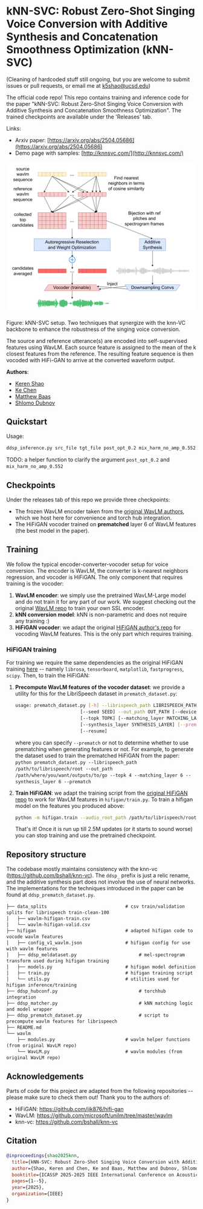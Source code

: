 # kNN-SVC: Robust Zero-Shot Singing Voice Conversion with Additive Synthesis and Concatenation Smoothness Optimization (kNN-SVC)

(Cleaning of hardcoded stuff still ongoing, but you are welcome to submit issues or pull requests, or email me at k5shao@ucsd.edu)

The official code repo! This repo contains training and inference code for the paper "kNN-SVC: Robust Zero-Shot Singing Voice Conversion with Additive Synthesis and Concatenation Smoothness Optimization". The trained checkpoints are available under the 'Releases' tab.

Links:

- Arxiv paper: [https://arxiv.org/abs/2504.05686](https://arxiv.org/abs/2504.05686)
- Demo page with samples: [http://knnsvc.com/](http://knnsvc.com/)


![kNN-SVC method](./knn-svc.png)

Figure: kNN-SVC setup. Two techniques that synergize with the knn-VC backbone to enhance the robustness of the singing voice conversion. 

The source and reference utterance(s) are encoded into self-supervised features using WavLM. Each source feature is assigned to the mean of the k closest features from the reference. The resulting feature sequence is then vocoded with HiFi-GAN to arrive at the converted waveform output.

**Authors**:

- [Keren Shao](https://scholar.google.com/citations?user=jcQHdRgAAAAJ)
- [Ke Chen](https://www.knutchen.com/)
- [Matthew Baas](https://rf5.github.io/)
- [Shlomo Dubnov](http://dub.ucsd.edu/)

## Quickstart

Usage:

```bash
ddsp_inference.py src_file tgt_file post_opt_0.2 mix_harm_no_amp_0.552
```

TODO: a helper function to clarify the argument `post_opt_0.2` and `mix_harm_no_amp_0.552`

## Checkpoints

Under the releases tab of this repo we provide three checkpoints:

- The frozen WavLM encoder taken from the [original WavLM authors](https://github.com/microsoft/unilm/tree/master/wavlm), which we host here for convenience and torch hub integration.
- The HiFiGAN vocoder trained on **prematched** layer 6 of WavLM features (the best model in the paper).



## Training

We follow the typical encoder-converter-vocoder setup for voice conversion. The encoder is WavLM, the converter is k-nearest neighbors regression, and vocoder is HiFiGAN. The only component that requires training is the vocoder:

1. **WavLM encoder**: we simply use the pretrained WavLM-Large model and do not train it for any part of our work. We suggest checking out the original [WavLM repo](https://github.com/microsoft/unilm) to train your own SSL encoder.
2. **kNN conversion model**: kNN is non-parametric and does not require any training :)
3. **HiFiGAN vocoder**: we adapt the original [HiFiGAN author's repo](https://github.com/jik876/hifi-gan) for vocoding WavLM features. This is the only part which requires training.

### HiFiGAN training

For training we require the same dependencies as the original HiFiGAN training [here](https://github.com/jik876/hifi-gan/blob/master/requirements.txt) -- namely `librosa`, `tensorboard`, `matplotlib`, `fastprogress`, `scipy`.
Then, to train the HiFiGAN:

1. **Precompute WavLM features of the vocoder dataset**: we provide a utility for this for the LibriSpeech dataset in `prematch_dataset.py`:

    ```bash
    usage: prematch_dataset.py [-h] --librispeech_path LIBRISPEECH_PATH
                            [--seed SEED] --out_path OUT_PATH [--device DEVICE]
                            [--topk TOPK] [--matching_layer MATCHING_LAYER]
                            [--synthesis_layer SYNTHESIS_LAYER] [--prematch]
                            [--resume]
    ```

    where you can specify `--prematch` or not to determine whether to use prematching when generating features or not. For example, to generate the dataset used to train the prematched HiFiGAN from the paper:
    `python prematch_dataset.py --librispeech_path /path/to/librispeech/root --out_path /path/where/you/want/outputs/to/go --topk 4 --matching_layer 6 --synthesis_layer 6 --prematch`

2. **Train HiFiGAN**: we adapt the training script from the [original HiFiGAN repo](https://github.com/jik876/hifi-gan) to work for WavLM features in `hifigan/train.py`. To train a hifigan model on the features you produced above:

    ```bash
    python -m hifigan.train --audio_root_path /path/to/librispeech/root/ --feature_root_path /path/to/the/output/of/previous/step/ --input_training_file data_splits/wavlm-hifigan-train.csv --input_validation_file data_splits/wavlm-hifigan-valid.csv --checkpoint_path /path/where/you/want/to/save/checkpoint --fp16 False --config hifigan/config_v1_wavlm.json --stdout_interval 25 --training_epochs 1800 --fine_tuning
    ```

    That's it! Once it is run up till 2.5M updates (or it starts to sound worse) you can stop training and use the pretrained checkpoint.


## Repository structure

The codebase mostly maintains consistency with the knn-vc (https://github.com/bshall/knn-vc). The `ddsp_` prefix is just a relic rename, and the additive synthesis part does not involve the use of neural networks. The implementations for the techniques introduced in the paper can be found at `ddsp_prematch_dataset.py`. 


```
├── data_splits                             # csv train/validation splits for librispeech train-clean-100
│   ├── wavlm-hifigan-train.csv
│   └── wavlm-hifigan-valid.csv
├── hifigan                                 # adapted hifigan code to vocode wavlm features
│   ├── config_v1_wavlm.json                # hifigan config for use with wavlm features
│   ├── ddsp_meldataset.py                       # mel-spectrogram transform used during hifigan training
│   ├── models.py                           # hifigan model definition
│   ├── train.py                            # hifigan training script
│   └── utils.py                            # utilities used for hifigan inference/training
├── ddsp_hubconf.py                              # torchhub integration
├── ddsp_matcher.py                              # kNN matching logic and model wrapper
├── ddsp_prematch_dataset.py                     # script to precompute wavlm features for librispeech
├── README.md                               
└── wavlm                                   
    ├── modules.py                          # wavlm helper functions (from original WavLM repo)
    └── WavLM.py                            # wavlm modules (from original WavLM repo)
```


## Acknowledgements

Parts of code for this project are adapted from the following repositories -- please make sure to check them out! Thank you to the authors of:

- HiFiGAN: https://github.com/jik876/hifi-gan
- WavLM: https://github.com/microsoft/unilm/tree/master/wavlm
- knn-vc: https://github.com/bshall/knn-vc

## Citation

```bibtex
@inproceedings{shao2025knn,
  title={kNN-SVC: Robust Zero-Shot Singing Voice Conversion with Additive Synthesis and Concatenation Smoothness Optimization},
  author={Shao, Keren and Chen, Ke and Baas, Matthew and Dubnov, Shlomo},
  booktitle={ICASSP 2025-2025 IEEE International Conference on Acoustics, Speech and Signal Processing (ICASSP)},
  pages={1--5},
  year={2025},
  organization={IEEE}
}
```




